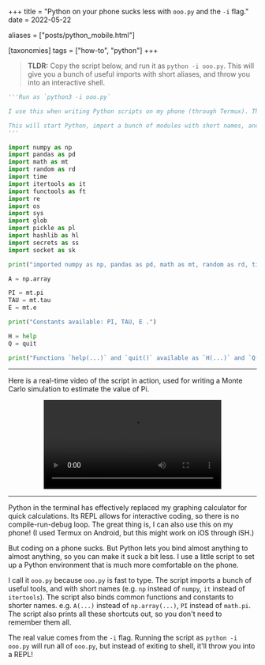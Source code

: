 +++
title = "Python on your phone sucks less with `ooo.py` and the `-i` flag."
date = 2022-05-22

aliases = ["posts/python_mobile.html"]

[taxonomies]
tags = ["how-to", "python"]
+++


> **TLDR:** Copy the script below, and run it as `python -i ooo.py`. This will give you a bunch of useful imports with short aliases, and throw you into an interactive shell.


```python
'''Run as `python3 -i ooo.py`

I use this when writing Python scripts on my phone (through Termux). The point is to minimize the keypresses needed when writing Python on a phone.

This will start Python, import a bunch of modules with short names, and then throw you into an interpreter.
'''

import numpy as np
import pandas as pd
import math as mt
import random as rd
import time
import itertools as it
import functools as ft
import re
import os
import sys
import glob
import pickle as pl
import hashlib as hl
import secrets as ss
import socket as sk

print("imported numpy as np, pandas as pd, math as mt, random as rd, time, itertools as it, functools as ft, re, os, sys, glob, pickle as pl, hashlib as hl, secrets as ss, and socket as sk!")

A = np.array

PI = mt.pi
TAU = mt.tau
E = mt.e

print("Constants available: PI, TAU, E .")

H = help
Q = quit

print("Functions `help(...)` and `quit()` available as `H(...)` and `Q()`.")
```

<!-- more -->


---

Here is a real-time video of the script in action, used for writing a Monte Carlo simulation to estimate the value of Pi. 


<!-- ![A screenrecording ](/posts/images/ooopy.webm){ width=240px } -->
<!-- centered video -->
<video controls width="360px" style="margin: 0 auto; display: block;" preload="metadata">
  <source src="/posts/images/ooopy.webm" type="video/webm" > </source>
  <p> Your browser doesn't support HTML5 video. <a href="/posts/images/ooopy.webm">Here is a direct link instead.</a></p>
</video>

---

Python in the terminal has effectively replaced my graphing calculator for quick calculations. Its REPL allows for interactive coding, so there is no compile-run-debug loop. The great thing is, I can also use this on my phone! (I used Termux on Android, but this might work on iOS through iSH.)

But coding on a phone sucks. But Python lets you bind almost anything to almost anything, so you can make it suck a bit less. I use a little script to set up a Python environment that is much more comfortable on the phone.

I call it `ooo.py` because `ooo.py` is fast to type. The script imports a bunch of useful tools, and with short names (e.g. `np` instead of `numpy`, `it` instead of `itertools`). The script also binds common functions and constants to shorter names. e.g. `A(...)` instead of `np.array(...)`, `PI` instead of `math.pi`. The script also prints all these shortcuts out, so you don't need to remember them all.

The real value comes from the `-i` flag. Running the script as `python -i ooo.py` will run all of `ooo.py`, but instead of exiting to shell, it'll throw you into a REPL! 

